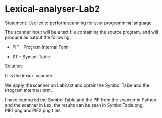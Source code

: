# Lexical-analyser-Lab2

Statement: Use lex to perform scanning for your programming language

The scanner input will be a text file containing the source program, and will produce as output the following:

- PIF - Program Internal Form

- ST  - Symbol Table

Solution

l.l is the lexical scanner.

We apply the scanner on Lab2.txt and optain the Symbol Table and the Program Internal Form.

I have compared the Symbol Table and the PIF from the scanner in Python and the scanner in Lex, the results can be seen in SymbolTable.png, PIF1.png and PIF2.png files.
